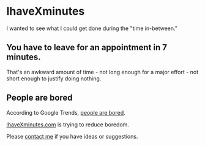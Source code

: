 # IhaveXminutes

I wanted to see what I could get done during the "time in-between."  

## You have to leave for an appointment in 7 minutes.

That's an awkward amount of time - not long enough for a major effort - not short enough to justify doing nothing.

## People are bored

According to Google Trends, [people are bored](https://trends.google.com/trends/explore?date=today%205-y&geo=US&q=i%27m%20bored).

[IhaveXminutes.com](http://ihavexminutes.com) is trying to reduce boredom.
  
Please [contact me](http://nickfalcone.net) if you have ideas or suggestions.
